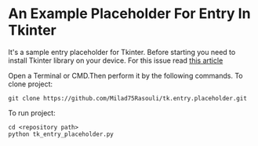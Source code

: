 # An Example Placeholder For Entry In Tkinter
It's a sample entry placeholder for Tkinter.
Before starting you need to install Tkinter library on your device. 
For this issue read [this article](https://www.geeksforgeeks.org/how-to-install-tkinter-in-windows/)

Open a Terminal or CMD.Then perform it by the following commands.
To clone project:
```
git clone https://github.com/Milad75Rasouli/tk.entry.placeholder.git
```
To run project:
```
cd <repository path>
python tk_entry_placeholder.py
```

